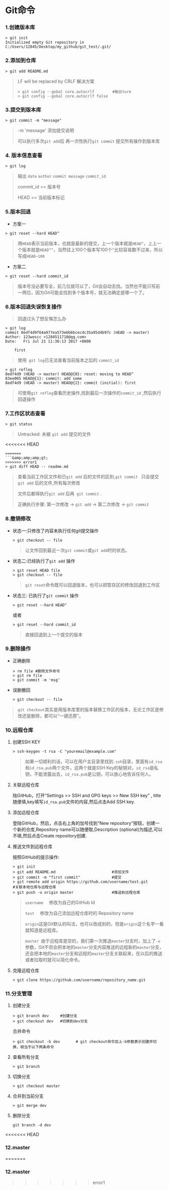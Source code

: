 # Git命令 

### 1.创建版本库

```git
> git init 
Initialized empty Git repository in C:/Users/12845/Desktop/my_github/git_test/.git/
```

###  2.添加到仓库

```
> git add README.md
```

> LF will be replaced by CRLF 解决方案
>
> ```
> > git config --gobal core.autocrlf        #输出ture
> > git config --gobal core.autocrlf false
> ```

### 3.提交到版本库

```
> git commit -m "message"
```

> -m 'message' 添加提交说明
>
> 可以执行多次`git add`后 再一次性执行`git commit` 提交所有操作到版本库

### 4. 版本信息查看

```
> git log 
```

> 输出 `date`  `author`  `commit message`  `commit_id`
>
> commit_id == 版本号
>
> HEAD == 当前版本标记

### 5.版本回退

* 方案一

```
> git reset --hard HEAD^
```

>用`HEAD`表示当前版本，也就是最新的提交，上一个版本就是`HEAD^`，上上一个版本就是`HEAD^^`，当然往上100个版本写100个`^`比较容易数不过来，所以写成`HEAD~100`

* 方案二

```
> git reset --hard commit_id
```

> 版本号没必要写全，前几位就可以了，Git会自动去找。当然也不能只写前一两位，因为Git可能会找到多个版本号，就无法确定是哪一个了。

### 6.版本回退失误恢复操作

> 回退过头了想反悔怎么办

```
> git log
commit 8edf4d9f64a977ea573e6b6bcecdc35a95d4b97c (HEAD -> master)
Author: 123woscc <1284511710@qq.com>
Date:   Fri Jul 21 11:36:13 2017 +0800

    first
```

> 使用` git log`已无法查看当前版本之后的 `commit_id` 

```
> git reflog
8edf4d9 (HEAD -> master) HEAD@{0}: reset: moving to HEAD^
83ee005 HEAD@{1}: commit: add some
8edf4d9 (HEAD -> master) HEAD@{2}: commit (initial): first
```

> 可使用`git reflog`查看历史操作,找到最后一次操作的`commit_id` ,然后执行回退操作

### 7.工作区状态查看

````
> git status
````

> Untracked: 未被 `git add` 提交的文件 

<<<<<<< HEAD
```&amp;amp;amp;gt; 
=======
​```&amp;amp;amp;gt; 
>>>>>>> error1
> git diff HEAD -- readme.md
```

> 查看当前工作区文件和已`git add` 后的文件的区别,`git commit ` 只会提交`git add` 后的文件,所有每次修改
>
> 文件后都得执行`git add` 后再` git commit`  .
>
> 正确执行步骤: 第一次修改 -> `git add` -> 第二次修改 -> `git commit`

### 8.撤销修改

* 状态一:只修改了内容未执行任何git提交操作

  ```
  > git checkout -- file
  ```

  > 让文件回到最近一次`git commit`或`git add`时的状态。

* 状态二:已经执行了`git add` 操作

  ```
  > git reset HEAD file
  > git checkout -- file
  ```

  > `git reset`命令既可以回退版本，也可以把暂存区的修改回退到工作区

* 状态三: 已执行了`git commit` 操作

  ```
  > git reset --hard HEAD^
  ```

  或者

  ```
  > git reset --hard commit_id
  ```

  > 直接回退到上一个提交的版本

### 9.删除操作

* 正确删除

  ```
  > rm file #删除文件命令
  > git rm file
  > git commit -m 'msg'
  ```

* 误删撤回

  ```
  > git checkout -- file
  ```

> `git checkout`其实是用版本库里的版本替换工作区的版本，无论工作区是修改还是删除，都可以“一键还原”。

### 10.远程仓库

1. 创建SSH KEY

   ```
   > ssh-keygen -t rsa -C "youremail@example.com"
   ```

   > 如果一切顺利的话，可以在用户主目录里找到`.ssh`目录，里面有`id_rsa`和`id_rsa.pub`两个文件，这两个就是SSH Key的秘钥对，`id_rsa`是私钥，不能泄露出去，`id_rsa.pub`是公钥，可以放心地告诉任何人。

2. 关联远程仓库

   陆GitHub，打开“Settings >> SSH and GPG keys >> New SSH key” , title随便填,key填写`id_rsa.pub`文件的内容,然后点击Add SSH key.

3. 添加远程仓库

   登陆GitHub，然后，点击右上角的加号找到“New repository”按钮，创建一个新的仓库,Repository name可以随便取,Description (optional)为描述,可以不填,然后点击Create repository创建.

4. 推送文件到远程仓库

   按照GitHub的提示操作:

   ```
   > git init
   > git add README.md                         #添加文件
   > git commit -m "first commit"              #提交
   > git remote add origin https://github.com/username/test.git        #关联本地仓库与远程仓库
   > git push -u origin master                 #推送到远程仓库
   ```

   > `username  ` 修改为自己的GitHub Id
   >
   > `test  `  修改为自己添加远程仓库时的 Repository name
   >
   > `origin`这是Git默认的叫法，也可以改成别的，但是`origin`这个名字一看就知道是远程库。
   >
   > `master `由于远程库是空的，我们第一次推送`master`分支时，加上了`-u`参数，Git不但会把本地的`master`分支内容推送的远程新的`master`分支，还会把本地的`master`分支和远程的`master`分支关联起来，在以后的推送或者拉取时就可以简化命令。

5. 克隆远程仓库

   ```
   > git clone https://github.com/username/repository_name.git
   ```

### 11.分支管理

1. 创建分支

   ```
   > git branch dev     #创建分支
   > git checkout dev   #切换到dev分支
   ```

   合并命令

   ```
   > git checkout -b dev       # git checkout命令加上-b参数表示创建并切换，相当于以下两条命令
   ```

2. 查看所有分支

   ```
   > git branch
   ```

3. 切换分支

   ```
   > git checkout master
   ```

4. 合并到当前分支

   ```
   > git merge dev
   ```

5. 删除分支

   ```
   git branch -d dev
   ```

<<<<<<< HEAD
   ### 12.master

   
=======

### 12.master

>>>>>>> error1

